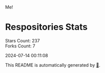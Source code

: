 Me!

# Respositories Stats
Stars Count: 237  
Forks Count: 7

2024-07-14 00:11:08  

This README is automatically generated by [🐰](https://github.com/rnitta/rnitta).
